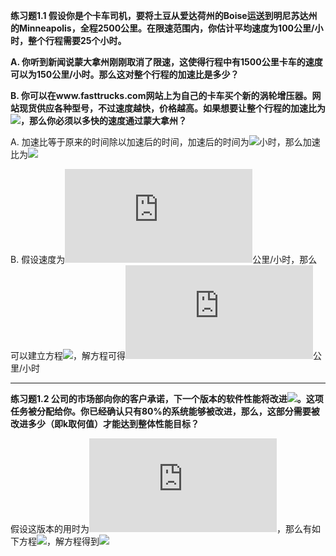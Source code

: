 **练习题1.1 假设你是个卡车司机，要将土豆从爱达荷州的Boise运送到明尼苏达州的Minneapolis，全程2500公里。在限速范围内，你估计平均速度为100公里/小时，整个行程需要25个小时。**

**A. 你听到新闻说蒙大拿州刚刚取消了限速，这使得行程中有1500公里卡车的速度可以为150公里/小时。那么这对整个行程的加速比是多少？**

**B. 你可以在www.fasttrucks.com网站上为自己的卡车买个新的涡轮增压器。网站现货供应各种型号，不过速度越快，价格越高。如果想要让整个行程的加速比为![](http://latex.codecogs.com/gif.latex?\1.67\times)，那么你必须以多快的速度通过蒙大拿州？**


A. 加速比等于原来的时间除以加速后的时间，加速后的时间为![](http://latex.codecogs.com/gif.latex?\\frac{1500}{150}+\frac{2500-1500}{100}=20)小时，那么加速比为![](http://latex.codecogs.com/gif.latex?\\frac{25}{20}=1.25\times)

B. 假设速度为![](http://latex.codecogs.com/gif.latex?x)公里/小时，那么可以建立方程![](http://latex.codecogs.com/gif.latex?\\frac{25}{\frac{2500-1500}{100}+\frac{1500}{x}}=1.67)，解方程可得![](http://latex.codecogs.com/gif.latex?x=300)公里/小时

---
**练习题1.2 公司的市场部向你的客户承诺，下一个版本的软件性能将改进![](http://latex.codecogs.com/gif.latex?2\times)。这项任务被分配给你。你已经确认只有80%的系统能够被改进，那么，这部分需要被改进多少（即k取何值）才能达到整体性能目标？**

假设这版本的用时为![](http://latex.codecogs.com/gif.latex?a)，那么有如下方程![](http://latex.codecogs.com/gif.latex?\\frac{a}{a\times0.2+\frac{a\times0.8}{k}}=2)，解方程得到![](http://latex.codecogs.com/gif.latex?k=\frac{8}{3}\approx2.67)